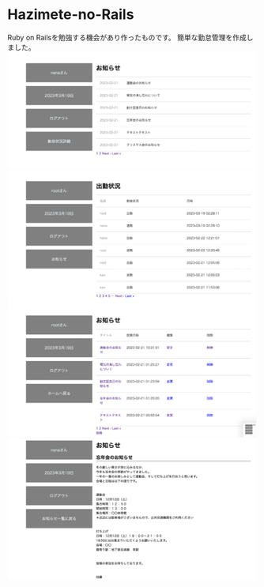 # Hazimete-no-Rails
Ruby on Railsを勉強する機会があり作ったものです。
簡単な勤怠管理を作成しました。
![一般利用のホームの画像](https://github.com/Yuzukinikoniko/Hazimete-no-Rails/blob/main/%E3%82%B9%E3%82%AF%E3%83%AA%E3%83%BC%E3%83%B3%E3%82%B7%E3%83%A7%E3%83%83%E3%83%88%202023-03-19%202.28.07.png)
![管理者用のホームの画像](https://github.com/Yuzukinikoniko/Hazimete-no-Rails/blob/main/%E3%82%B9%E3%82%AF%E3%83%AA%E3%83%BC%E3%83%B3%E3%82%B7%E3%83%A7%E3%83%83%E3%83%88%202023-03-19%202.28.20.png)
![管理者用のお知らせの編集をするページ](https://github.com/Yuzukinikoniko/Hazimete-no-Rails/blob/main/%E3%82%B9%E3%82%AF%E3%83%AA%E3%83%BC%E3%83%B3%E3%82%B7%E3%83%A7%E3%83%83%E3%83%88%202023-03-19%202.28.24.png)
![一般利用から見るお知らせページ](https://github.com/Yuzukinikoniko/Hazimete-no-Rails/blob/main/%E3%82%B9%E3%82%AF%E3%83%AA%E3%83%BC%E3%83%B3%E3%82%B7%E3%83%A7%E3%83%83%E3%83%88%202023-03-19%202.35.20.png)
